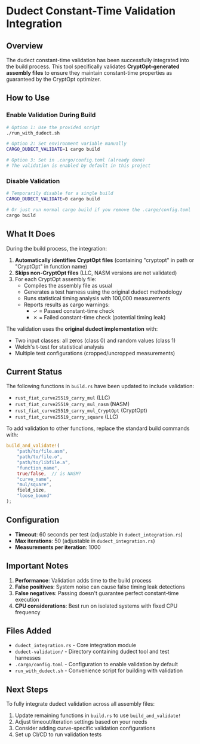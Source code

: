 # Dudect Constant-Time Validation Integration

## Overview

The dudect constant-time validation has been successfully integrated into the build process. This tool specifically validates **CryptOpt-generated assembly files** to ensure they maintain constant-time properties as guaranteed by the CryptOpt optimizer.

## How to Use

### Enable Validation During Build

```bash
# Option 1: Use the provided script
./run_with_dudect.sh

# Option 2: Set environment variable manually
CARGO_DUDECT_VALIDATE=1 cargo build

# Option 3: Set in .cargo/config.toml (already done)
# The validation is enabled by default in this project
```

### Disable Validation

```bash
# Temporarily disable for a single build
CARGO_DUDECT_VALIDATE=0 cargo build

# Or just run normal cargo build if you remove the .cargo/config.toml
cargo build
```

## What It Does

During the build process, the integration:

1. **Automatically identifies CryptOpt files** (containing "cryptopt" in path or "CryptOpt" in function name)
2. **Skips non-CryptOpt files** (LLC, NASM versions are not validated)
3. For each CryptOpt assembly file:
   - Compiles the assembly file as usual
   - Generates a test harness using the original dudect methodology
   - Runs statistical timing analysis with 100,000 measurements
   - Reports results as cargo warnings:
     - ✓ = Passed constant-time check
     - ✗ = Failed constant-time check (potential timing leak)

The validation uses the **original dudect implementation** with:
- Two input classes: all zeros (class 0) and random values (class 1)
- Welch's t-test for statistical analysis
- Multiple test configurations (cropped/uncropped measurements)

## Current Status

The following functions in `build.rs` have been updated to include validation:
- `rust_fiat_curve25519_carry_mul` (LLC)
- `rust_fiat_curve25519_carry_mul_nasm` (NASM)
- `rust_fiat_curve25519_carry_mul_CryptOpt` (CryptOpt)
- `rust_fiat_curve25519_carry_square` (LLC)

To add validation to other functions, replace the standard build commands with:

```rust
build_and_validate!(
    "path/to/file.asm",
    "path/to/file.o",
    "path/to/libfile.a",
    "function_name",
    true/false,  // is NASM?
    "curve_name",
    "mul/square",
    field_size,
    "loose_bound"
);
```

## Configuration

- **Timeout**: 60 seconds per test (adjustable in `dudect_integration.rs`)
- **Max iterations**: 50 (adjustable in `dudect_integration.rs`)
- **Measurements per iteration**: 1000

## Important Notes

1. **Performance**: Validation adds time to the build process
2. **False positives**: System noise can cause false timing leak detections
3. **False negatives**: Passing doesn't guarantee perfect constant-time execution
4. **CPU considerations**: Best run on isolated systems with fixed CPU frequency

## Files Added

- `dudect_integration.rs` - Core integration module
- `dudect-validation/` - Directory containing dudect tool and test harnesses
- `.cargo/config.toml` - Configuration to enable validation by default
- `run_with_dudect.sh` - Convenience script for building with validation

## Next Steps

To fully integrate dudect validation across all assembly files:

1. Update remaining functions in `build.rs` to use `build_and_validate!`
2. Adjust timeout/iteration settings based on your needs
3. Consider adding curve-specific validation configurations
4. Set up CI/CD to run validation tests